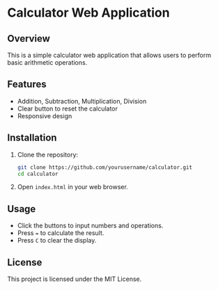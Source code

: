# Calculator Web Application

## Overview
This is a simple calculator web application that allows users to perform basic arithmetic operations.

## Features
- Addition, Subtraction, Multiplication, Division
- Clear button to reset the calculator
- Responsive design

## Installation
1. Clone the repository:
   ```bash
   git clone https://github.com/yourusername/calculator.git
   cd calculator
   ```
2. Open `index.html` in your web browser.

## Usage
- Click the buttons to input numbers and operations.
- Press `=` to calculate the result.
- Press `C` to clear the display.

## License
This project is licensed under the MIT License.
